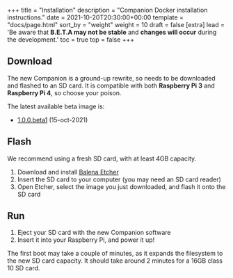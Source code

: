 +++
title = "Installation"
description = "Companion Docker installation instructions."
date = 2021-10-20T20:30:00+00:00
template = "docs/page.html"
sort_by = "weight"
weight = 10
draft = false
[extra]
lead = 'Be aware that <strong>B.E.T.A may not be stable</strong> and <strong>changes will occur</strong> during the development.'
toc = true
top = false
+++
## Download

The new Companion is a ground-up rewrite, so needs to be downloaded and flashed to an SD card. 
It is compatible with both **Raspberry Pi 3** and **Raspberry Pi 4**, so choose your poison.

The latest available beta image is:
- [1.0.0.beta1](https://s3.amazonaws.com/downloads.bluerobotics.com/Pi/experimental/companion-docker-15-oct-2021-1.0.0-beta1.img.zip) (15-oct-2021)

## Flash

We recommend using a fresh SD card, with at least 4GB capacity.

1. Download and install [Balena Etcher](https://www.balena.io/etcher/)
1. Insert the SD card to your computer (you may need an SD card reader)
1. Open Etcher, select the image you just downloaded, and flash it onto the SD card

## Run

1. Eject your SD card with the new Companion software
1. Insert it into your Raspberry Pi, and power it up!

The first boot may take a couple of minutes, as it expands the filesystem to the new SD card capacity. It should take around 2 minutes for a 16GB class 10 SD card.
